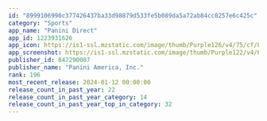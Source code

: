 ```yaml
---
id: "8999106990c377426437ba33d98879d533fe5b089da5a72ab84cc0257e6c425c"
category: "Sports"
app_name: "Panini Direct"
app_id: 1223931626
app_icon: https://is1-ssl.mzstatic.com/image/thumb/Purple126/v4/75/cf/80/75cf8040-9ac1-27ba-e8e5-1fc02febdd61/AppIcon-0-0-1x_U007emarketing-0-0-0-10-0-0-sRGB-0-0-0-GLES2_U002c0-512MB-85-220-0-0.png/1024x1024bb.png
app_screenshot: https://is1-ssl.mzstatic.com/image/thumb/Purple122/v4/64/fc/fb/64fcfb56-b3a3-465a-7c5a-ce5c0a19190a/pr_source.png/1242x2688bb.png
publisher_id: 847290007
publisher_name: "Panini America, Inc."
rank: 196
most_recent_release: 2024-01-12 00:00:00
release_count_in_past_year: 22
release_count_in_past_year_category: 14
release_count_in_past_year_top_in_category: 32
---
```

